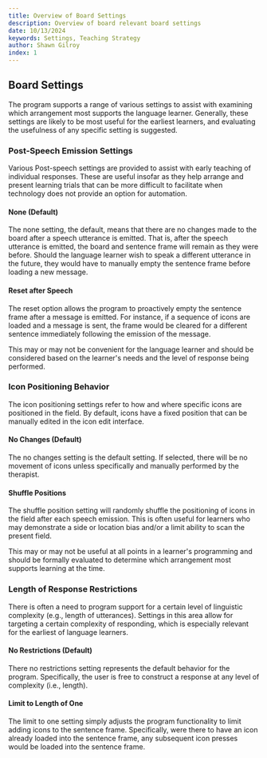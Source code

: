 ```yaml
---
title: Overview of Board Settings
description: Overview of board relevant board settings
date: 10/13/2024
keywords: Settings, Teaching Strategy
author: Shawn Gilroy
index: 1
---
```


## Board Settings

The program supports a range of various settings to assist with examining which arrangement most supports the language learner. Generally, these settings are likely to be most useful for the earliest learners, and evaluating the usefulness of any specific setting is suggested.

### Post-Speech Emission Settings

Various Post-speech settings are provided to assist with early teaching of individual responses. These are useful insofar as they help arrange and present learning trials that can be more difficult to facilitate when technology does not provide an option for automation.

#### None (Default)

The none setting, the default, means that there are no changes made to the board after a speech utterance is emitted. That is, after the speech utterance is emitted, the board and sentence frame will remain as they were before. Should the language learner wish to speak a different utterance in the future, they would have to manually empty the sentence frame before loading a new message.

#### Reset after Speech

The reset option allows the program to proactively empty the sentence frame after a message is emitted. For instance, if a sequence of icons are loaded and a message is sent, the frame would be cleared for a different sentence immediately following the emission of the message.

This may or may not be convenient for the language learner and should be considered based on the learner's needs and the level of response being performed.

### Icon Positioning Behavior

The icon positioning settings refer to how and where specific icons are positioned in the field. By default, icons have a fixed position that can be manually edited in the icon edit interface.

#### No Changes (Default)

The no changes setting is the default setting. If selected, there will be no movement of icons unless specifically and manually performed by the therapist.

#### Shuffle Positions

The shuffle position setting will randomly shuffle the positioning of icons in the field after each speech emission. This is often useful for learners who may demonstrate a side or location bias and/or a limit ability to scan the present field.

This may or may not be useful at all points in a learner's programming and should be formally evaluated to determine which arrangement most supports learning at the time.

### Length of Response Restrictions

There is often a need to program support for a certain level of linguistic complexity (e.g., length of utterances). Settings in this area allow for targeting a certain complexity of responding, which is especially relevant for the earliest of language learners.

#### No Restrictions (Default)

There no restrictions setting represents the default behavior for the program. Specifically, the user is free to construct a response at any level of complexity (i.e., length).

#### Limit to Length of One

The limit to one setting simply adjusts the program functionality to limit adding icons to the sentence frame. Specifically, were there to have an icon already loaded into the sentence frame, any subsequent icon presses would be loaded into the sentence frame.
